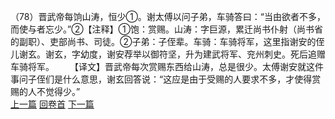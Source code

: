 （78）晋武帝每饷山涛，恒少①。谢太傅以问子弟，车骑答曰：“当由欲者不多，而使与者忘少。”②【注释】①饱：赏赐。山涛：字巨源，累迁尚书仆射（尚书省的副职）、吏部尚书、司徒。②子弟：子侄辈。车骑：车骑将军，这里指谢安的侄儿谢玄。谢玄，字幼度，谢安荐举以御符坚，升为建武将军、兖州刺史。死后追赠车骑将军。
　　【译文】晋武帝每次赏赐东西给山涛，总是很少。太傅谢安就这件事问子侄们是什么意思，谢玄回答说：“这应是由于受赐的人要求不多，才使得赏赐的人不觉得少。”
<br>[上一篇](02_077) [回卷首](02_000) [下一篇](02_079)
